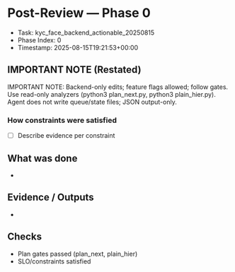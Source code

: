 # Post-Review — Phase 0

- Task: kyc_face_backend_actionable_20250815
- Phase Index: 0
- Timestamp: 2025-08-15T19:21:53+00:00

## IMPORTANT NOTE (Restated)
IMPORTANT NOTE: Backend-only edits; feature flags allowed; follow gates. Use read-only analyzers (python3 plan_next.py, python3 plain_hier.py). Agent does not write queue/state files; JSON output-only.

### How constraints were satisfied
- [ ] Describe evidence per constraint

## What was done
- 

## Evidence / Outputs
- 

## Checks
- Plan gates passed (plan_next, plain_hier)
- SLO/constraints satisfied

